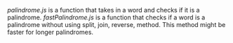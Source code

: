_palindrome.js_ is a function that takes in a word and checks if it is a palindrome.
_fastPalindrome.js_ is a function that checks if a word is a palindrome without using split, join, reverse, method. This method might be faster for longer palindromes.
